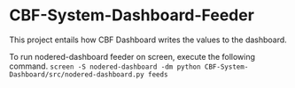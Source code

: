 # CBF-System-Dashboard-Feeder

This project entails how CBF Dashboard writes the values to the dashboard.


To run nodered-dashboard feeder on screen, execute the following command.
`screen -S nodered-dashboard -dm python CBF-System-Dashboard/src/nodered-dashboard.py feeds`
